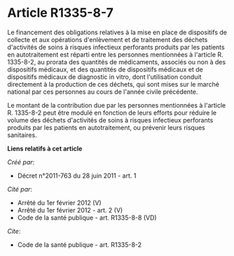 # Article R1335-8-7

Le financement des obligations relatives à la mise en place de dispositifs de collecte et aux opérations d'enlèvement et de
traitement des déchets d'activités de soins à risques infectieux perforants produits par les patients en autotraitement est
réparti entre les personnes mentionnées à l'article R. 1335-8-2, au prorata des quantités de médicaments, associés ou non à
des dispositifs médicaux, et des quantités de dispositifs médicaux et de dispositifs médicaux de diagnostic in vitro, dont
l'utilisation conduit directement à la production de ces déchets, qui sont mises sur le marché national par ces personnes au
cours de l'année civile précédente. 

Le montant de la contribution due par les personnes mentionnées à l'article R. 1335-8-2 peut être modulé en fonction de leurs
efforts pour réduire le volume des déchets d'activités de soins à risques infectieux perforants produits par les patients en
autotraitement, ou prévenir leurs risques sanitaires.

**Liens relatifs à cet article**

_Créé par_:

  - Décret n°2011-763 du 28 juin 2011 - art. 1

_Cité par_:

  - Arrêté du 1er février 2012 (V)
  - Arrêté du 1er février 2012 - art. 2 (V)
  - Code de la santé publique - art. R1335-8-8 (VD)

_Cite_:

  - Code de la santé publique - art. R1335-8-2
